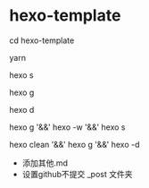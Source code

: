 # hexo-template

cd hexo-template

yarn

hexo s

hexo g

hexo d

hexo g '&&' hexo -w '&&' hexo s

hexo clean '&&' hexo g '&&' hexo -d

- 添加其他.md
- 设置github不提交 _post 文件夹
